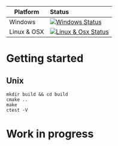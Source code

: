 Platform    | Status | 
----------- | :------------ |
Windows | [![Windows Status](https://ci.appveyor.com/api/projects/status/2u12ikvskeoi5fjy?svg=true)](https://ci.appveyor.com/project/marcobusemann/qmoderngrids)
Linux & OSX | [![Linux & Osx Status](https://travis-ci.org/marcobusemann/QModernGrids.svg?branch=master)](https://travis-ci.org/marcobusemann/QModernGrids)

# Getting started
## Unix
```
mkdir build && cd build
cmake ..
make
ctest -V
```

# Work in progress
